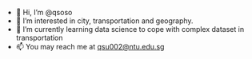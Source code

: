 - 👋 Hi, I’m @qsoso
- 👀 I’m interested in city, transportation and geography.
- 🌱 I’m currently learning data science to cope with complex dataset in transportation
- 📫 You may reach me at qsu002@ntu.edu.sg

<!---
qsoso/qsoso is a ✨ special ✨ repository because its `README.md` (this file) appears on your GitHub profile.
You can click the Preview link to take a look at your changes.
--->
